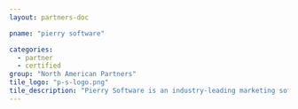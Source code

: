 ```yaml
---
layout: partners-doc

pname: "pierry software"

categories: 
  - partner
  - certified
group: "North American Partners"
tile_logo: "p-s-logo.png"
tile_description: "Pierry Software is an industry-leading marketing software integration and solutions company. Pierry works with companies like Ticketmaster, Salesforce Marketing Cloud and Movable Ink to help its clients design, develop and execute marketing software solutions that dramatically improve efficiency and impact, and increase ROI. For more information visit www.pierrysoftware.com."
---
```

